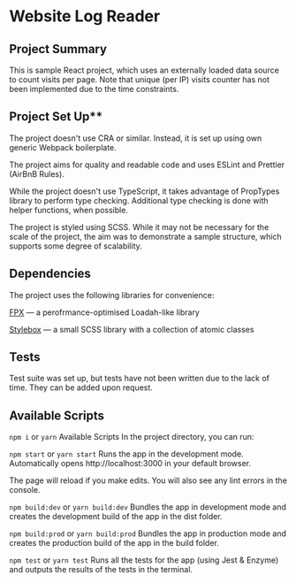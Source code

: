 # Website Log Reader
## Project Summary
This is sample React project, which uses an externally loaded data source to count visits per page.
Note that unique (per IP) visits counter has not been implemented due to the time constraints.

## Project Set Up**
The project doesn't use CRA or similar. Instead, it is set up using own generic Webpack boilerplate.

The project aims for quality and readable code and uses ESLint and Prettier (AirBnB Rules).

While the project doesn't use TypeScript, it takes advantage of PropTypes library to perform type checking. Additional type checking is done with helper functions, when possible.

The project is styled using SCSS. While it may not be necessary for the scale of the project, the aim was to demonstrate a sample structure, which supports some degree of scalability. 

## Dependencies
The project uses the following libraries for convenience:

[FPX](https://github.com/mitranim/fpx) — a perofrmance-optimised Loadah-like library

[Stylebox](https://aristovpro.github.io/stylebox/#about) — a small SCSS library with a collection of atomic classes

## Tests
Test suite was set up, but tests have not been written due to the lack of time. They can be added upon request.

## Available Scripts

```npm i``` or ```yarn```
Available Scripts
In the project directory, you can run:

```npm start``` or ```yarn start```
Runs the app in the development mode.
Automatically opens http://localhost:3000 in your default browser.

The page will reload if you make edits.
You will also see any lint errors in the console.

```npm build:dev``` or ```yarn build:dev```
Bundles the app in development mode and creates the development build of the app in the dist folder.

```npm build:prod``` or ```yarn build:prod```
Bundles the app in production mode and creates the production build of the app in the build folder.

```npm test``` or ```yarn test```
Runs all the tests for the app (using Jest & Enzyme) and outputs the results of the tests in the terminal.
